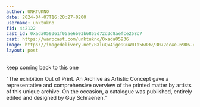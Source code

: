 ```yaml
---
author: UNKTUKNO
date: 2024-04-07T16:20:27+0200
username: unktukno
fid: 442122
cast_id: 0xada059361f05ae6b93b6855d72d3d8aefce258c7
cast: https://warpcast.com/unktukno/0xada05936
image: https://imagedelivery.net/BXluQx4ige9GuW0Ia56BHw/3072ec4e-6906-48cc-2dfe-7e0386678500/original
layout: post
---
```

keep coming back to this one   
  
"The exhibition Out of Print. An Archive as Artistic Concept gave a representative and comprehensive overview of the printed matter by artists of this unique archive. On the occasion, a catalogue was published, entirely edited and designed by Guy Schraenen."  

<img src='https://imagedelivery.net/BXluQx4ige9GuW0Ia56BHw/3072ec4e-6906-48cc-2dfe-7e0386678500/original' alt='' referrerpolicy='no-referrer'/>